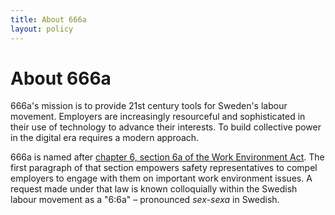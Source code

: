 ```yaml
---
title: About 666a
layout: policy
---
```


# About 666a

666a's mission is to provide 21st century tools for Sweden's labour movement. Employers are increasingly resourceful and sophisticated in their use of technology to advance their interests. To build collective power in the digital era requires a modern approach.

666a is named after [chapter 6, section 6a of the Work Environment Act](/chapter-6-section-6a-of-aml-v2014:659-in-english). The first paragraph of that section empowers safety representatives to compel employers to engage with them on important work environment issues. A request made under that law is known colloquially within the Swedish labour movement as a "6:6a" – pronounced <em lang="sv">sex-sexa</em> in Swedish.